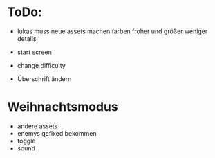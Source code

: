 # ToDo:

- lukas muss neue assets machen farben froher und größer weniger details

- start screen

- change difficulty

- Überschrift ändern

# Weihnachtsmodus

- andere assets
- enemys gefixed bekommen
- toggle
- sound
